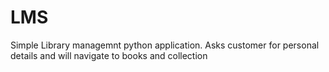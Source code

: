 # LMS

Simple Library managemnt python application. Asks customer for personal details and will navigate to books and collection
